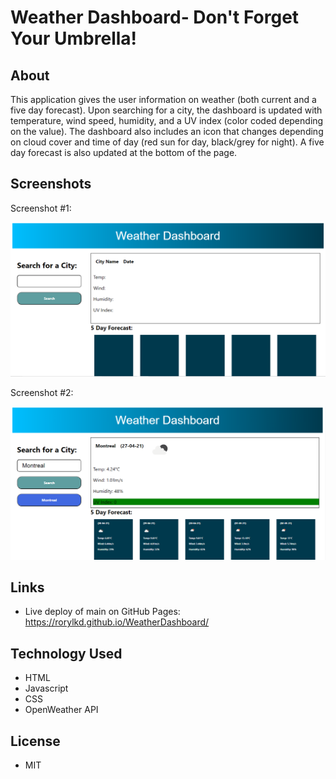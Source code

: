 # Weather Dashboard- Don't Forget Your Umbrella!

## About

This application gives the user information on weather (both current and a five day forecast). Upon searching for a city, the dashboard is updated with temperature, wind speed, humidity, and a UV index (color coded depending on the value). The dashboard also includes an icon that changes depending on cloud cover and time of day (red sun for day, black/grey for night). A five day forecast is also updated at the bottom of the page. 

## Screenshots

Screenshot #1:

![Screenshot #1:](WeatherDashScreenshot1.png)

Screenshot #2:

![Screenshot #2](WeatherDashScreenshot2.png)


## Links

- Live deploy of main on GitHub Pages: https://rorylkd.github.io/WeatherDashboard/ 


## Technology Used

- HTML
- Javascript
- CSS
- OpenWeather API

## License

- MIT




